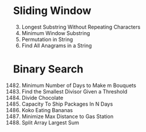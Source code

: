 <!--
 * @Author: your name
 * @Date: 2020-11-16 18:05:58
 * @LastEditTime: 2020-11-18 20:50:43
 * @LastEditors: Please set LastEditors
 * @Description: In User Settings Edit
 * @FilePath: /leetcode-python/leetcode-python/summary.md
-->

# Sliding Window
3. Longest Substring Without Repeating Characters
76. Minimum Window Substring
567. Permutation in String
438. Find All Anagrams in a String
# Binary Search
1482. Minimum Number of Days to Make m Bouquets
1283. Find the Smallest Divisor Given a Threshold
1231. Divide Chocolate
1011. Capacity To Ship Packages In N Days
875. Koko Eating Bananas
774. Minimize Max Distance to Gas Station
410. Split Array Largest Sum
     